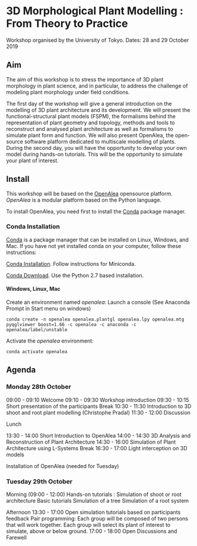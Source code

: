 # 3D Morphological Plant Modelling : From Theory to Practice

Workshop organised by the University of Tokyo.
Dates: 28 and 29 October 2019

## Aim

The aim of this workshop is to stress the importance of 3D plant morphology in plant science, and in particular, to address the challenge of modeling plant morphology under field conditions.

The first day of the workshop will give a general introduction on the modelling of 3D plant architecture and its development. We will present the functional-structural plant models (FSPM), the formalisms behind the representation of plant geometry and topology, methods and tools to reconstruct and analysed plant architecture as well as formalisms to simulate plant form and function. We will also present OpenAlea, the open-source software platform dedicated to multiscale modelling of plants.
During the second day, you will have the opportunity to develop your own model during hands-on tutorials. This will be the opportunity to simulate your plant of interest.


## Install

This workshop will be based on the [OpenAlea](https://openalea.rtfd.io) opensource platform.
*OpenAlea* is a modular platform based on the Python language.

To install OpenAlea, you need first to install the [Conda](https://conda.io) package manager.

### Conda Installation

[Conda](https://conda.io) is a package manager that can be installed on Linux, Windows, and Mac.
If you have not yet installed conda on your computer, follow these instructions:

[Conda Installation](https://conda.io/docs/user-guide/install/index.html). Follow instructions for Miniconda.

[Conda Download](https://conda.io/miniconda.html). Use the Python 2.7 based installation.

#### Windows, Linux, Mac

Create an environment named *openalea*:
Launch a console (See Anaconda Prompt in Start menu on windows)

    conda create -n openalea openalea.plantgl openalea.lpy openalea.mtg pyqglviewer boost=1.66 -c openalea -c anaconda -c openalea/label/unstable

Activate the *openalea* environment:

    conda activate openalea

## Agenda

### Monday 28th October

09:00 - 09:10     Welcome
09:10 - 09:30    Workshop introduction
09:30 - 10:15    Short presentation of the participants
Break
10:30 - 11:30    Introduction to 3D shoot and root plant modelling (Christophe Pradal)
11:30 - 12:00     Discussion

Lunch

13:30 - 14:00    Short Introduction to OpenAlea
14:00 - 14:30    3D Analysis and Reconstruction of Plant Architecture
14:30 - 16:00    Simulation of Plant Architecture using L-Systems
Break
16:30 - 17:00    Light interception on 3D models

Installation of OpenAlea (needed for Tuesday)

### Tuesday 29th October

Morning (09:00 - 12:00)
Hands-on tutorials : Simulation of shoot or root architecture
Basic tutorials
Simulation of a tree
Simulation of a root system

Afternoon
13:30 - 17:00    Open simulation tutorials based on participants feedback
Pair programming: Each group will be composed of two persons that will work together.
Each group will select its plant of interest to simulate, above or below ground.
17:00 - 18:00    Open Discussions and Farewell

